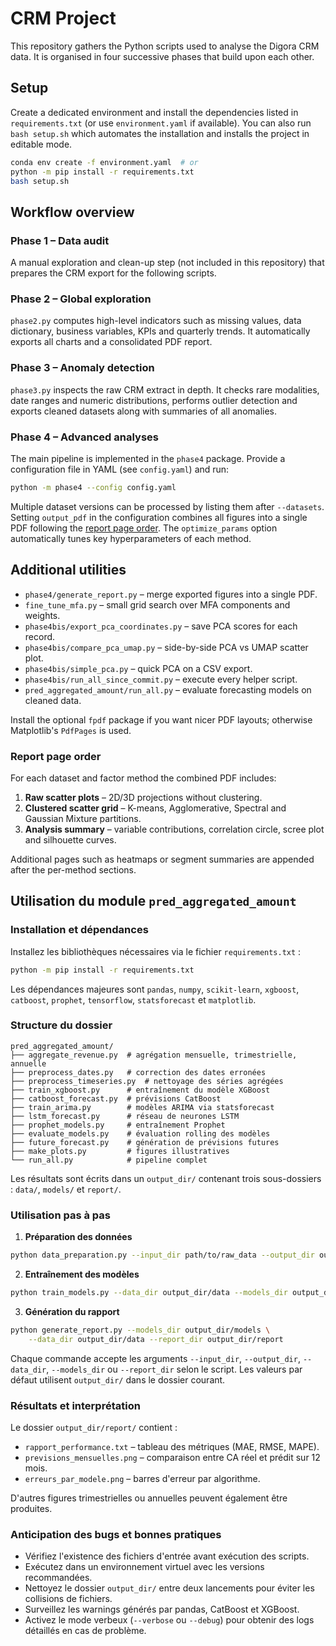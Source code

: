 # CRM Project

This repository gathers the Python scripts used to analyse the Digora CRM data.
It is organised in four successive phases that build upon each other.

## Setup

Create a dedicated environment and install the dependencies listed in
`requirements.txt` (or use `environment.yaml` if available). You can also run
`bash setup.sh` which automates the installation and installs the project in
editable mode.

```bash
conda env create -f environment.yaml  # or
python -m pip install -r requirements.txt
bash setup.sh
```

## Workflow overview

### Phase 1 – Data audit
A manual exploration and clean-up step (not included in this repository) that
prepares the CRM export for the following scripts.

### Phase 2 – Global exploration
`phase2.py` computes high-level indicators such as missing values, data
dictionary, business variables, KPIs and quarterly trends. It automatically
exports all charts and a consolidated PDF report.

### Phase 3 – Anomaly detection
`phase3.py` inspects the raw CRM extract in depth. It checks rare modalities,
date ranges and numeric distributions, performs outlier detection and exports
cleaned datasets along with summaries of all anomalies.

### Phase 4 – Advanced analyses
The main pipeline is implemented in the `phase4` package. Provide a configuration
file in YAML (see `config.yaml`) and run:

```bash
python -m phase4 --config config.yaml
```

Multiple dataset versions can be processed by listing them after `--datasets`.
Setting `output_pdf` in the configuration combines all figures into a single PDF
following the [report page order](#report-page-order). The `optimize_params`
option automatically tunes key hyperparameters of each method.

## Additional utilities

* `phase4/generate_report.py` – merge exported figures into a single PDF.
* `fine_tune_mfa.py` – small grid search over MFA components and weights.
* `phase4bis/export_pca_coordinates.py` – save PCA scores for each record.
* `phase4bis/compare_pca_umap.py` – side-by-side PCA vs UMAP scatter plot.
* `phase4bis/simple_pca.py` – quick PCA on a CSV export.
* `phase4bis/run_all_since_commit.py` – execute every helper script.
* `pred_aggregated_amount/run_all.py` – evaluate forecasting models on cleaned data.

Install the optional `fpdf` package if you want nicer PDF layouts; otherwise
Matplotlib's `PdfPages` is used.

### Report page order
For each dataset and factor method the combined PDF includes:
1. **Raw scatter plots** – 2D/3D projections without clustering.
2. **Clustered scatter grid** – K-means, Agglomerative, Spectral and Gaussian
   Mixture partitions.
3. **Analysis summary** – variable contributions, correlation circle, scree plot
   and silhouette curves.

Additional pages such as heatmaps or segment summaries are appended after the
per-method sections.

## Utilisation du module `pred_aggregated_amount`

### Installation et dépendances

Installez les bibliothèques nécessaires via le fichier `requirements.txt` :

```bash
python -m pip install -r requirements.txt
```

Les dépendances majeures sont `pandas`, `numpy`, `scikit-learn`, `xgboost`,
`catboost`, `prophet`, `tensorflow`, `statsforecast` et `matplotlib`.

### Structure du dossier

```
pred_aggregated_amount/
├── aggregate_revenue.py  # agrégation mensuelle, trimestrielle, annuelle
├── preprocess_dates.py   # correction des dates erronées
├── preprocess_timeseries.py  # nettoyage des séries agrégées
├── train_xgboost.py      # entraînement du modèle XGBoost
├── catboost_forecast.py  # prévisions CatBoost
├── train_arima.py        # modèles ARIMA via statsforecast
├── lstm_forecast.py      # réseau de neurones LSTM
├── prophet_models.py     # entraînement Prophet
├── evaluate_models.py    # évaluation rolling des modèles
├── future_forecast.py    # génération de prévisions futures
├── make_plots.py         # figures illustratives
└── run_all.py            # pipeline complet
```

Les résultats sont écrits dans un `output_dir/` contenant trois sous-dossiers :
`data/`, `models/` et `report/`.

### Utilisation pas à pas

1. **Préparation des données**

```bash
python data_preparation.py --input_dir path/to/raw_data --output_dir output_dir
```

2. **Entraînement des modèles**

```bash
python train_models.py --data_dir output_dir/data --models_dir output_dir/models
```

3. **Génération du rapport**

```bash
python generate_report.py --models_dir output_dir/models \
    --data_dir output_dir/data --report_dir output_dir/report
```

Chaque commande accepte les arguments `--input_dir`, `--output_dir`,
`--data_dir`, `--models_dir` ou `--report_dir` selon le script. Les valeurs par
défaut utilisent `output_dir/` dans le dossier courant.

### Résultats et interprétation

Le dossier `output_dir/report/` contient :

* `rapport_performance.txt` – tableau des métriques (MAE, RMSE, MAPE).
* `previsions_mensuelles.png` – comparaison entre CA réel et prédit sur 12 mois.
* `erreurs_par_modele.png` – barres d'erreur par algorithme.

D'autres figures trimestrielles ou annuelles peuvent également être produites.

### Anticipation des bugs et bonnes pratiques

* Vérifiez l'existence des fichiers d'entrée avant exécution des scripts.
* Exécutez dans un environnement virtuel avec les versions recommandées.
* Nettoyez le dossier `output_dir/` entre deux lancements pour éviter les
  collisions de fichiers.
* Surveillez les warnings générés par pandas, CatBoost et XGBoost.
* Activez le mode verbeux (`--verbose` ou `--debug`) pour obtenir des logs
  détaillés en cas de problème.

